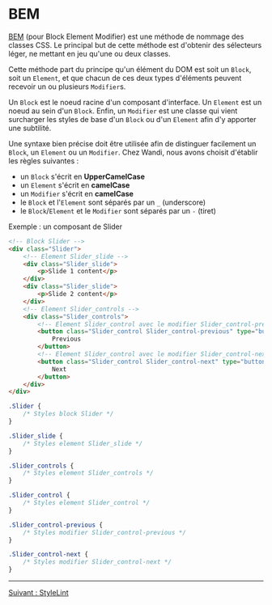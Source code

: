 # BEM

[BEM](http://putaindecode.io/fr/articles/css/bem/) (pour Block Element Modifier)
est une méthode de nommage des classes CSS. Le principal but de cette méthode
est d'obtenir des sélecteurs léger, ne mettant en jeu qu'une ou deux classes.

Cette méthode part du principe qu'un élément du DOM est soit un `Block`, soit un
`Element`, et que chacun de ces deux types d'éléments peuvent recevoir un ou
plusieurs `Modifier`s.

Un `Block` est le noeud racine d'un composant d'interface. Un `Element` est un
noeud au sein d'un `Block`. Enfin, un `Modifier` est une classe qui vient
surcharger les styles de base d'un `Block` ou d'un `Element` afin d'y apporter
une subtilité.

Une syntaxe bien précise doit être utilisée afin de distinguer facilement un
`Block`, un `Element` ou un `Modifier`. Chez Wandi, nous avons choisit d'établir
les règles suivantes :

* un `Block` s'écrit en **UpperCamelCase**
* un `Element` s'écrit en **camelCase**
* un `Modifier` s'écrit en **camelCase**
* le `Block` et l'`Element` sont séparés par un `_` (underscore)
* le `Block`/`Element` et le `Modifier` sont séparés par un `-` (tiret)

Exemple : un composant de Slider

```html
<!-- Block Slider -->
<div class="Slider">
    <!-- Element Slider_slide -->
    <div class="Slider_slide">
        <p>Slide 1 content</p>
    </div>
    <div class="Slider_slide">
        <p>Slide 2 content</p>
    </div>
    <!-- Element Slider_controls -->
    <div class="Slider_controls">
        <!-- Element Slider_control avec le modifier Slider_control-previous -->
        <button class="Slider_control Slider_control-previous" type="button">
            Previous
        </button>
        <!-- Element Slider_control avec le modifier Slider_control-next -->
        <button class="Slider_control Slider_control-next" type="button">
            Next
        </button>
    </div>
</div>
```

```css
.Slider {
    /* Styles block Slider */
}

.Slider_slide {
    /* Styles element Slider_slide */
}

.Slider_controls {
    /* Styles element Slider_controls */
}

.Slider_control {
    /* Styles element Slider_control */
}

.Slider_control-previous {
    /* Styles modifier Slider_control-previous */
}

.Slider_control-next {
    /* Styles modifier Slider_control-next */
}
```

---

[Suivant : StyleLint](/css/04-stylelint.md)
